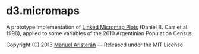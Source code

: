 d3.micromaps
============

A prototype implementation of [Linked Micromap Plots](http://mason.gmu.edu/~dcarr/lib/v9n1.pdf) (Daniel B. Carr et al. 1998), applied to some variables of the 2010 Argentinian Population Census.

Copyright (C) 2013 [Manuel Aristarán](http://jazzido.com) — Released under the MIT License
